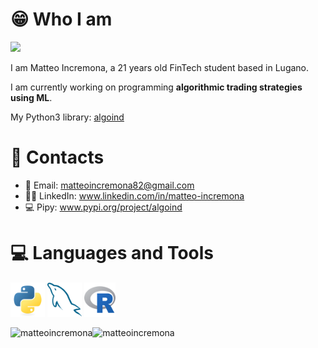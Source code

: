 # 😁 Who I am
<img src="https://komarev.com/ghpvc/?username=matteoincremona&label=Profile%20views&color=brightgreen&style=for-the-badge" /> </a>

I am Matteo Incremona, a 21 years old FinTech student based in Lugano.

I am currently working on programming **algorithmic trading strategies using ML**.

My Python3 library: [algoind]

# 📮 Contacts
- 📩 Email: matteoincremona82@gmail.com
- 👨‍💼 LinkedIn: www.linkedin.com/in/matteo-incremona
- 💻 Pipy: www.pypi.org/project/algoind


# 💻 Languages and Tools
</a><a href="https://www.python.org" target="_blank" rel="noreferrer"> <img src="https://raw.githubusercontent.com/devicons/devicon/master/icons/python/python-original.svg" alt="python" width="55" height="55"/></a>
</a><a href="https://www.python.org" target="_blank" rel="noreferrer"> <img src="https://raw.githubusercontent.com/devicons/devicon/master/icons/mysql/mysql-original.svg" alt="mysql" width="55" height="55"/></a>
</a><a href="https://www.python.org" target="_blank" rel="noreferrer"> <img src="https://raw.githubusercontent.com/devicons/devicon/master/icons/r/r-original.svg" alt="r" width="50" height="55"/></a>
<p><img align="left" src="https://github-readme-stats.vercel.app/api?username=matteoincremona&show_icons=true&locale=en&theme=dark&count_private=true&hide=stars,prs,issues,contribs" alt="matteoincremona" /></p>
<p><img align="left" src="https://github-readme-stats.vercel.app/api/top-langs?username=matteoincremona&show_icons=true&locale=en&layout=compact&theme=dark&count_private=true" alt="matteoincremona" /></p>


[algoind]: https://github.com/matteoincremona/algoind
